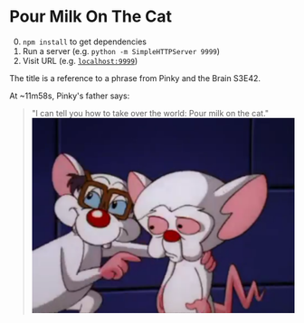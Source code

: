 # Pour Milk On The Cat

0. `npm install` to get dependencies
1. Run a server (e.g. `python -m SimpleHTTPServer 9999`)
2. Visit URL (e.g. [`localhost:9999`](http://localhost:9999/))

The title is a reference to a phrase from Pinky and the Brain S3E42.

At ~11m58s, Pinky's father says:
> "I can tell you how to take over the world: Pour milk on the cat."
> !["I can tell you how to take over the world: Pour milk on the cat."](screencap.png)
